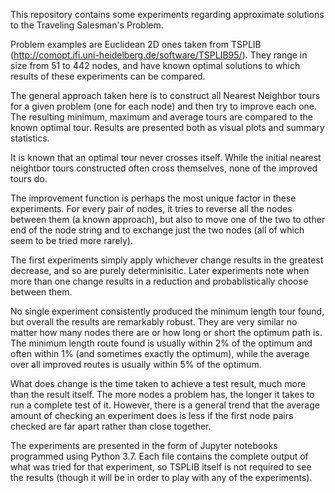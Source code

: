 This repository contains some experiments regarding approximate solutions to the Traveling Salesman's Problem.

Problem examples are Euclidean 2D ones taken from TSPLIB (http://comopt.ifi.uni-heidelberg.de/software/TSPLIB95/). They range in size from 51 to 442 nodes, and have known optimal solutions to which results of these experiments can be compared.

The general approach taken here is to construct all Nearest Neighbor tours for a given problem (one for each node) and then try to improve each one. The resulting minimum, maximum and average tours are compared to the known optimal tour. Results are presented both as visual plots and summary statistics.

It is known that an optimal tour never crosses itself. While the initial nearest neightbor tours constructed often cross themselves, none of the improved tours do.

The improvement function is perhaps the most unique factor in these experiments. For every pair of nodes, it tries to reverse all the nodes between them (a known approach), but also to move one of the two to other end of the node string and to exchange just the two nodes (all of which seem to be tried more rarely).

The first experiments simply apply whichever change results in the greatest decrease, and so are purely determinisitic. Later experiments note when more than one change results in a reduction and probablistically choose between them.

No single experiment consistently produced the minimum length tour found, but overall the results are remarkably robust. They are very similar no matter how many nodes there are or how long or short the optimum path is. The minimum length route found is usually within 2% of the optimum and often within 1% (and sometimes exactly the optimum), while the average over all improved routes is usually within 5% of the optimum.

What does change is the time taken to achieve a test result, much more than the result itself. The more nodes a problem has, the longer it takes to run a complete test of it. However, there is a general trend that the average amount of checking an experiment does is less if the first node pairs checked are far apart rather than close together.

The experiments are presented in the form of Jupyter notebooks programmed using Python 3.7. Each file contains the complete output of what was tried for that experiment, so TSPLIB itself is not required to see the results (though it will be in order to play with any of the experiments).
